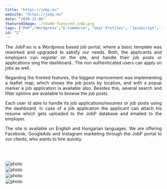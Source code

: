 ```yaml
---
title: "https://jobp.eu"
website: "https://jobp.eu"
date: "2020-11-06"
featuredImage: ./thumb-featured-jobp.png
tags: ["PHP","Wordpress","E-Commerce", "User Profiles", "JavaScript", "css", "Leaflet JS", "Multilanguage"]
id: "2"
---
```


<style>
  /* underline{}, green bold color{color}, center, justify, image border */
c{
  color: var(--accent-color);
  display: inline-block;
  font-weight: 700;
}
centered{
  text-align:center;
}
justify{
  text-align:justify;
}
    Img{
      border: solid 1px #fff;
    }
    Img:hover{
      border: solid 2px var(--accent-color);
    }
    
 </style>



<justify>

The JobP.eu is a Wordpress based job portal, where a basic template was reworked and upgraded to satisfy our needs. Both, the applicants and employers can register on the site, and handle their job posts or applications sing the dashboard.. The non authenticated users can apply on jobs as well.   

Regarding the fronted features, the biggest improvement was implementing a leaflet map, which shows the job posts by location, and with a popup marker a job application is available also. Besides this, several search and filter options are available to browse the job posts.  

Each user id able to handle its job applications/resumes or job posts using the dashboard. In case of a job application the applicant can attach his resume which gets uploaded to the JobP database and emailed to the employer.

The site is available on English and Hungarian languages. We are offering Facebook, GoogleAds and Instagram marketing through the JobP portal to our clients, who wants to hire quickly. 

</justify>
<br />
<br />





![photo](thumb-jobp-1.png)  
![photo](thumb-jobp-2.png)  
![photo](thumb-jobp-3.png)  
![photo](thumb-jobp-4.png)  